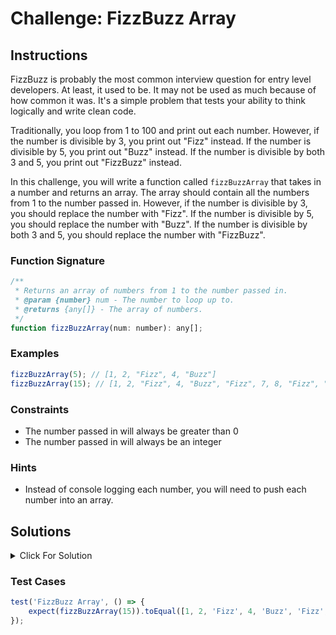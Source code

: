 # Challenge: FizzBuzz Array

## Instructions

FizzBuzz is probably the most common interview question for entry level developers. At least, it used to be. It may not be used as much because of how common it was. It's a simple problem that tests your ability to think logically and write clean code.

Traditionally, you loop from 1 to 100 and print out each number. However, if the number is divisible by 3, you print out "Fizz" instead. If the number is divisible by 5, you print out "Buzz" instead. If the number is divisible by both 3 and 5, you print out "FizzBuzz" instead.

In this challenge, you will write a function called `fizzBuzzArray` that takes in a number and returns an array. The array should contain all the numbers from 1 to the number passed in. However, if the number is divisible by 3, you should replace the number with "Fizz". If the number is divisible by 5, you should replace the number with "Buzz". If the number is divisible by both 3 and 5, you should replace the number with "FizzBuzz".

### Function Signature

```js
/**
 * Returns an array of numbers from 1 to the number passed in.
 * @param {number} num - The number to loop up to.
 * @returns {any[]} - The array of numbers.
 */
function fizzBuzzArray(num: number): any[];
```

### Examples

```js
fizzBuzzArray(5); // [1, 2, "Fizz", 4, "Buzz"]
fizzBuzzArray(15); // [1, 2, "Fizz", 4, "Buzz", "Fizz", 7, 8, "Fizz", "Buzz", 11, "Fizz", 13, 14, "FizzBuzz"]
```

### Constraints

-   The number passed in will always be greater than 0
-   The number passed in will always be an integer

### Hints

-   Instead of console logging each number, you will need to push each number into an array.

## Solutions

<details>
  <summary>Click For Solution</summary>

```js
function fizzBuzz(num) {
    const arr = [];

    for (let i = 1; i <= num; i++) {
        if (i % 3 === 0 && i % 5 === 0) {
            arr.push('FizzBuzz');
        } else if (i % 3 === 0) {
            arr.push('Fizz');
        } else if (i % 5 === 0) {
            arr.push('Buzz');
        } else {
            arr.push(i);
        }
    }

    return arr;
}
```

### Explanation

-   Create an empty array to store our results.
-   Loop from 1 to the number passed in.
-   Check if the number is divisible by both 3 and 5 first. If it is, we push "FizzBuzz" into the array.
-   If it's not, we check if the number is divisible by 3. If it is, we push "Fizz" into the array.
-   If it's not, we check if the number is divisible by 5. If it is, we push "Buzz" into the array.
-   If it's not, we push the number into the array.
-   Return the array.

</details>

### Test Cases

```js
test('FizzBuzz Array', () => {
    expect(fizzBuzzArray(15)).toEqual([1, 2, 'Fizz', 4, 'Buzz', 'Fizz', 7, 8, 'Fizz', 'Buzz', 11, 'Fizz', 13, 14, 'FizzBuzz']);
});
```
